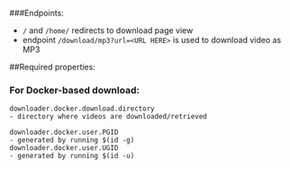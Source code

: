###Endpoints: 
- `/` and `/home/` redirects to download page view
- endpoint `/download/mp3?url=<URL HERE>` is used to download video as MP3

##Required properties:

### For Docker-based download:
    downloader.docker.download.directory
    - directory where videos are downloaded/retrieved

    downloader.docker.user.PGID
    - generated by running $(id -g)
    downloader.docker.user.UGID
    - generated by running $(id -u)